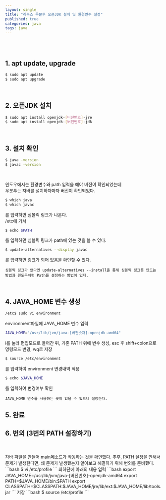```yaml
---
layout: single
title: "리눅스 우분투 오픈JDK 설치 및 환경변수 설정"
published: true
categories: java
tags: java
---
```


<br/>
<br/>

## 1. apt update, upgrade

```bash
$ sudo apt update
$ sudo apt upgrade
```

<br/>

## 2. 오픈JDK 설치

```bash
$ sudo apt install openjdk-[버전번호]-jre
$ sudo apt install openjdk-[버전번호]-jdk
```

<br/>

## 3. 설치 확인

```bash
$ java -version
$ javac -version
```

<br/>

윈도우에서는 환경변수와 path 입력을 해야 버전이 확인되었는데
<br/>
우분투는 자바를 설치하자마자 버전이 확인되었다.
<br/>

```bash
$ which java
$ which javac
```
를 입력하면 심볼릭 링크가 나온다.
<br/>
/etc에 가서

```bash
$ echo $PATH
```
를 입력하면 심볼릭 링크가 path에 있는 것을 볼 수 있다.
```bash
$ update-alternatives --display javac
```
를 입력하면 링크가 되어 있음을 확인할 수 있다.
<br/>

`심볼릭 링크가 없다면 update-alternatives --install을 통해 심볼릭 링크를 만드는 방법과 윈도우처럼 Path를 설정하는 방법이 있다.`

<br/>

## 4. JAVA_HOME 변수 생성
```bash
/etc$ sudo vi environment
```
environment파일에 JAVA_HOME 변수 입력
```bash
JAVA_HOME="/usr/lib/jvm/java-[버전숫자]-openjdk-amd64"
```
i를 눌러 편집모드로 들어간 뒤, 기존 PATH 위에 변수 생성, esc 후 shift+colon으로 명령모드 변경, wq로 저장
<br/>

```bash
$ source /etc/environment
```
를 입력하여 environment 변경내역 적용
<br/>

```bash
$ echo $JAVA_HOME
```
를 입력하여 변경여부 확인

`JAVA_HOME 변수를 사용하는 곳이 있을 수 있으니 설정한다.`

## 5. 완료

## 6. 번외 (3번의 PATH 설정하기)

<br/>
<br/>
자바 파일을 만들어 main메소드가 작동하는 것을 확인했다.
추후, PATH 설정을 안해서 문제가 발생한다면, 왜 문제가 발생했는지 알아보고 해결하기 위해 번외를 준비했다.
```bash
$ vi /etc/profile
```
최하단에 아래의 내용 입력
```bash
export JAVA_HOME=/usr/lib/jvm/java-[버전번호]-openjdk-amd64
export PATH=$JAVA_HOME/bin:$PATH
export CLASSPATH=$CLASSPATH:$JAVA_HOME/jre/lib/ext:$JAVA_HOME/lib/tools.jar
```
저장
```bash
$ source /etc/profile
```
